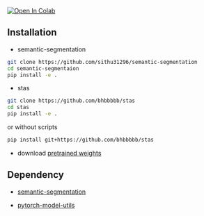 <a href="https://colab.research.google.com/github/bhbbbbb/stas/blob/master/stas.ipynb"><img src="https://colab.research.google.com/assets/colab-badge.svg" alt="Open In Colab"></a>
</div>

## Installation

- semantic-segmentation

```sh
git clone https://github.com/sithu31296/semantic-segmentation
cd semantic-segmentaion
pip install -e .
```

- stas

```sh
git clone https://github.com/bhbbbbb/stas
cd stas
pip install -e .
```

or without scripts

```sh
pip install git+https://github.com/bhbbbbb/stas
```


- download [pretrained weights](https://drive.google.com/drive/folders/1b7bwrInTW4VLEm27YawHOAMSMikga2Ia)



## Dependency

- [semantic-segmentation](https://github.com/sithu31296/semantic-segmentation)

- [pytorch-model-utils](https://github.com/bhbbbbb/pytorch-model-utils)